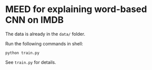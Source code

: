 # MEED for explaining word-based CNN on IMDB

The data is already in the `data/` folder.

Run the following commands in shell:

```shell
python train.py
```

See `train.py` for details. 
